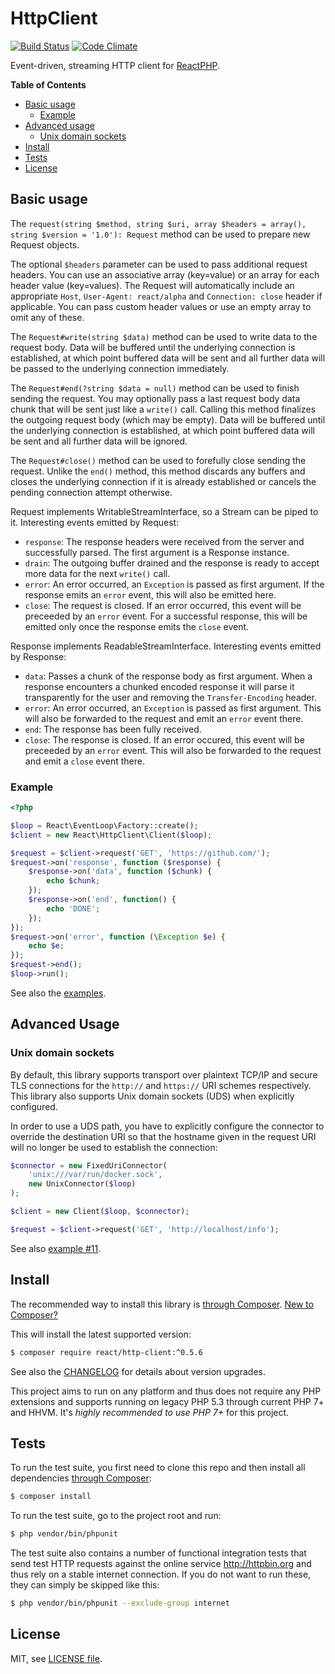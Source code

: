 # HttpClient

[![Build Status](https://travis-ci.org/reactphp/http-client.svg?branch=master)](https://travis-ci.org/reactphp/http-client)
[![Code Climate](https://codeclimate.com/github/reactphp/http-client/badges/gpa.svg)](https://codeclimate.com/github/reactphp/http-client)

Event-driven, streaming HTTP client for [ReactPHP](https://reactphp.org).

**Table of Contents**

* [Basic usage](#basic-usage)
  * [Example](#example)
* [Advanced usage](#advanced-usage)
  * [Unix domain sockets](#unix-domain-sockets)
* [Install](#install)
* [Tests](#tests)
* [License](#license)

## Basic usage

The `request(string $method, string $uri, array $headers = array(), string $version = '1.0'): Request`
method can be used to prepare new Request objects.

The optional `$headers` parameter can be used to pass additional request
headers.
You can use an associative array (key=value) or an array for each header value
(key=values).
The Request will automatically include an appropriate `Host`,
`User-Agent: react/alpha` and `Connection: close` header if applicable.
You can pass custom header values or use an empty array to omit any of these.

The `Request#write(string $data)` method can be used to
write data to the request body.
Data will be buffered until the underlying connection is established, at which
point buffered data will be sent and all further data will be passed to the
underlying connection immediately.

The `Request#end(?string $data = null)` method can be used to
finish sending the request.
You may optionally pass a last request body data chunk that will be sent just
like a `write()` call.
Calling this method finalizes the outgoing request body (which may be empty).
Data will be buffered until the underlying connection is established, at which
point buffered data will be sent and all further data will be ignored.

The `Request#close()` method can be used to
forefully close sending the request.
Unlike the `end()` method, this method discards any buffers and closes the
underlying connection if it is already established or cancels the pending
connection attempt otherwise.

Request implements WritableStreamInterface, so a Stream can be piped to it.
Interesting events emitted by Request:

* `response`: The response headers were received from the server and successfully
  parsed. The first argument is a Response instance.
* `drain`: The outgoing buffer drained and the response is ready to accept more
  data for the next `write()` call.
* `error`: An error occurred, an `Exception` is passed as first argument.
  If the response emits an `error` event, this will also be emitted here.
* `close`: The request is closed. If an error occurred, this event will be
  preceeded by an `error` event.
  For a successful response, this will be emitted only once the response emits
  the `close` event.

Response implements ReadableStreamInterface.
Interesting events emitted by Response:

* `data`: Passes a chunk of the response body as first argument.
  When a response encounters a chunked encoded response it will parse it
  transparently for the user and removing the `Transfer-Encoding` header.
* `error`: An error occurred, an `Exception` is passed as first argument.
  This will also be forwarded to the request and emit an `error` event there.
* `end`: The response has been fully received.
* `close`: The response is closed. If an error occured, this event will be
  preceeded by an `error` event.
  This will also be forwarded to the request and emit a `close` event there.

### Example

```php
<?php

$loop = React\EventLoop\Factory::create();
$client = new React\HttpClient\Client($loop);

$request = $client->request('GET', 'https://github.com/');
$request->on('response', function ($response) {
    $response->on('data', function ($chunk) {
        echo $chunk;
    });
    $response->on('end', function() {
        echo 'DONE';
    });
});
$request->on('error', function (\Exception $e) {
    echo $e;
});
$request->end();
$loop->run();
```

See also the [examples](examples).

## Advanced Usage

### Unix domain sockets

By default, this library supports transport over plaintext TCP/IP and secure
TLS connections for the `http://` and `https://` URI schemes respectively.
This library also supports Unix domain sockets (UDS) when explicitly configured.

In order to use a UDS path, you have to explicitly configure the connector to
override the destination URI so that the hostname given in the request URI will
no longer be used to establish the connection:

```php
$connector = new FixedUriConnector(
    'unix:///var/run/docker.sock',
    new UnixConnector($loop)
);

$client = new Client($loop, $connector);

$request = $client->request('GET', 'http://localhost/info');
```

See also [example #11](examples/11-unix-domain-sockets.php).

## Install

The recommended way to install this library is [through Composer](https://getcomposer.org).
[New to Composer?](https://getcomposer.org/doc/00-intro.md)

This will install the latest supported version:

```bash
$ composer require react/http-client:^0.5.6
```

See also the [CHANGELOG](CHANGELOG.md) for details about version upgrades.

This project aims to run on any platform and thus does not require any PHP
extensions and supports running on legacy PHP 5.3 through current PHP 7+ and
HHVM.
It's *highly recommended to use PHP 7+* for this project.

## Tests

To run the test suite, you first need to clone this repo and then install all
dependencies [through Composer](https://getcomposer.org):

```bash
$ composer install
```

To run the test suite, go to the project root and run:

```bash
$ php vendor/bin/phpunit
```

The test suite also contains a number of functional integration tests that send
test HTTP requests against the online service http://httpbin.org and thus rely
on a stable internet connection.
If you do not want to run these, they can simply be skipped like this:

```bash
$ php vendor/bin/phpunit --exclude-group internet
```

## License

MIT, see [LICENSE file](LICENSE).
